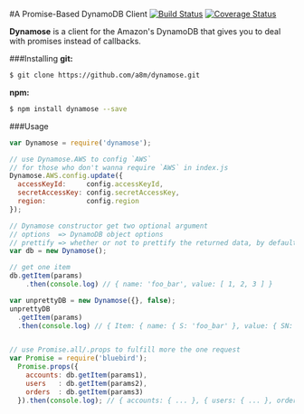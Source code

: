 #A Promise-Based DynamoDB Client
[![Build Status](https://travis-ci.org/a8m/dynamose.svg)](https://travis-ci.org/a8m/dynamose)
[![Coverage Status](https://img.shields.io/coveralls/a8m/dynamose.svg)](https://coveralls.io/r/a8m/dynamose)

**Dynamose** is a client for the Amazon's DynamoDB that gives you to deal with promises instead of callbacks.

###Installing
**git:**
```sh
$ git clone https://github.com/a8m/dynamose.git
```
**npm:**
```sh
$ npm install dynamose --save
```

###Usage
```js
var Dynamose = require('dynamose');

// use Dynamose.AWS to config `AWS`
// for those who don't wanna require `AWS` in index.js
Dynamose.AWS.config.update({
  accessKeyId:     config.accessKeyId,
  secretAccessKey: config.secretAccessKey,
  region:          config.region
});

// Dynamose constructor get two optional argument
// options  => DynamoDB object options
// prettify => whether or not to prettify the returned data, by default set to true
var db = new Dynamose();

// get one item
db.getItem(params)
    .then(console.log) // { name: 'foo_bar', value: [ 1, 2, 3 ] }

var unprettyDB = new Dynamose({}, false);
unprettyDB
  .getItem(params)
  .then(console.log) // { Item: { name: { S: 'foo_bar' }, value: { SN: [1, 2, 3] } } }


// use Promise.all/.props to fulfill more the one request
var Promise = require('bluebird');
  Promise.props({
    accounts: db.getItem(params1),
    users   : db.getItem(params2),
    orders  : db.getItem(params3)
  }).then(console.log); // { accounts: { ... }, { users: { ... }, orders: { ... } } }
```